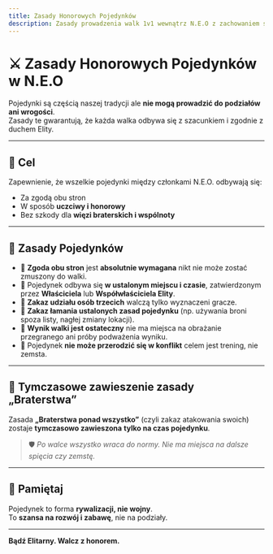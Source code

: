 ```yaml
---
title: Zasady Honorowych Pojedynków
description: Zasady prowadzenia walk 1v1 wewnątrz N.E.O z zachowaniem szacunku i fair play.
---
```


# ⚔️ Zasady Honorowych Pojedynków w N.E.O

Pojedynki są częścią naszej tradycji ale **nie mogą prowadzić do podziałów ani wrogości**.  
Zasady te gwarantują, że każda walka odbywa się z szacunkiem i zgodnie z duchem Elity.

---

## 🎯 Cel

Zapewnienie, że wszelkie pojedynki między członkami N.E.O. odbywają się:

- Za zgodą obu stron  
- W sposób **uczciwy i honorowy**  
- Bez szkody dla **więzi braterskich i wspólnoty**

---

## 📜 Zasady Pojedynków

- 🔸 **Zgoda obu stron** jest **absolutnie wymagana** nikt nie może zostać zmuszony do walki.  
- 🔸 Pojedynek odbywa się **w ustalonym miejscu i czasie**, zatwierdzonym przez **Właściciela** lub **Współwłaściciela Elity**.  
- 🔸 **Zakaz udziału osób trzecich** walczą tylko wyznaczeni gracze.  
- 🔸 **Zakaz łamania ustalonych zasad pojedynku** (np. używania broni spoza listy, nagłej zmiany lokacji).  
- 🔸 **Wynik walki jest ostateczny** nie ma miejsca na obrażanie przegranego ani próby podważenia wyniku.  
- 🔸 Pojedynek **nie może przerodzić się w konflikt** celem jest trening, nie zemsta.

---

## 🚫 Tymczasowe zawieszenie zasady „Braterstwa”

Zasada **„Braterstwa ponad wszystko”** (czyli zakaz atakowania swoich) zostaje **tymczasowo zawieszona** **tylko na czas pojedynku**.

> 🛡️ *Po walce wszystko wraca do normy. Nie ma miejsca na dalsze spięcia czy zemstę.*

---

## 📌 Pamiętaj

Pojedynek to forma **rywalizacji, nie wojny**.  
To **szansa na rozwój i zabawę**, nie na podziały.

---

**Bądź Elitarny. Walcz z honorem.**

